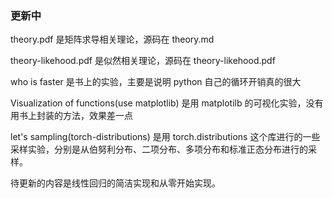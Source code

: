 ### 更新中

theory.pdf 是矩阵求导相关理论，源码在 theory.md

theory-likehood.pdf 是似然相关理论，源码在 theory-likehood.pdf

who is faster 是书上的实验，主要是说明 python 自己的循环开销真的很大

Visualization of functions(use matplotlib) 是用 matplotilb 的可视化实验，没有用书上封装的方法，效果差一点

let's sampling(torch-distributions) 是用 torch.distributions 这个库进行的一些采样实验，分别是从伯努利分布、二项分布、多项分布和标准正态分布进行的采样。

待更新的内容是线性回归的简洁实现和从零开始实现。
